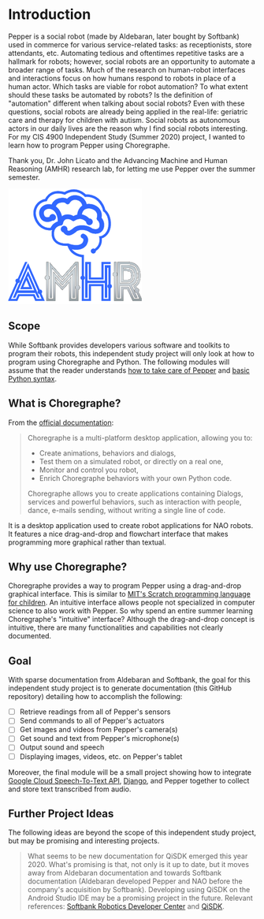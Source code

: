 # Introduction

Pepper is a social robot (made by Aldebaran, later bought by Softbank) used in commerce for various service-related tasks: as receptionists, store attendants, etc. Automating tedious and oftentimes repetitive tasks are a hallmark for robots; however, social robots are an opportunity to automate a broader range of tasks. Much of the research on human-robot interfaces and interactions focus on how humans respond to robots in place of a human actor. Which tasks are viable for robot automation? To what extent should these tasks be automated by robots? Is the definition of "automation" different when talking about social robots? Even with these questions, social robots are already being applied in the real-life: geriatric care and therapy for children with autism. Social robots as autonomous actors in our daily lives are the reason why I find social robots interesting. For my CIS 4900 Independent Study (Summer 2020) project, I wanted to learn how to program Pepper using Choregraphe.

Thank you, Dr. John Licato and the Advancing Machine and Human Reasoning (AMHR) research lab, for letting me use Pepper over the summer semester.

![AMHR logo](img/amhr-logo.png)

## Scope

While Softbank provides developers various software and toolkits to program their robots, this independent study project will only look at how to program using Choregraphe and Python. The following modules will assume that the reader understands [how to take care of Pepper](http://doc.aldebaran.com/2-5/home_pepper.html) and [basic Python syntax](https://www.python.org/doc/).

## What is Choregraphe?

From the [official documentation](http://doc.aldebaran.com/2-5/software/choregraphe/choregraphe_overview.html):

> Choregraphe is a multi-platform desktop application, allowing you to:
>
> - Create animations, behaviors and dialogs,
> - Test them on a simulated robot, or directly on a real one,
> - Monitor and control you robot,
> - Enrich Choregraphe behaviors with your own Python code.
>
> Choregraphe allows you to create applications containing Dialogs, services and powerful behaviors, such as interaction with people, dance, e-mails sending, without writing a single line of code.

It is a desktop application used to create robot applications for NAO robots. It features a nice drag-and-drop and flowchart interface that makes programming more graphical rather than textual.

## Why use Choregraphe?

Choregraphe provides a way to program Pepper using a drag-and-drop graphical interface. This is similar to [MIT's Scratch programming language for children](https://scratch.mit.edu/). An intuitive interface allows people not specialized in computer science to also work with Pepper. So why spend an entire summer learning Choregraphe's "intuitive" interface? Although the drag-and-drop concept is intuitive, there are many functionalities and capabilities not clearly documented.

## Goal

With sparse documentation from Aldebaran and Softbank, the goal for this independent study project is to generate documentation (this GitHub repository) detailing how to accomplish the following:

- [ ] Retrieve readings from all of Pepper's sensors
- [ ] Send commands to all of Pepper's actuators
- [ ] Get images and videos from Pepper's camera(s)
- [ ] Get sound and text from Pepper's microphone(s)
- [ ] Output sound and speech
- [ ] Displaying images, videos, etc. on Pepper's tablet

Moreover, the final module will be a small project showing how to integrate [Google Cloud Speech-To-Text API](https://cloud.google.com/speech-to-text), [Django](https://www.djangoproject.com/), and Pepper together to collect and store text transcribed from audio.

## Further Project Ideas

The following ideas are beyond the scope of this independent study project, but may be promising and interesting projects.

> What seems to be new documentation for QiSDK emerged this year 2020. What's promising is that, not only is it up to date, but it moves away from Aldebaran documentation and towards Softbank documentation (Aldebaran developed Pepper and NAO before the company's acquisition by Softbank). Developing using QiSDK on the Android Studio IDE may be a promising project in the future. Relevant references:  [Softbank Robotics Developer Center](https://developer.softbankrobotics.com/pepper-qisdk) and [QiSDK](https://qisdk.softbankrobotics.com/sdk/doc/pepper-sdk/index.html).
